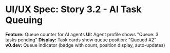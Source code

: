 # UI/UX Spec: Story 3.2 - AI Task Queuing
**Feature:** Queue counter for AI agents
**UI:** Agent profile shows "Queue: 3 tasks pending"
**Display:** Task cards show queue position: "Queued #2"
**v0.dev:** Queue indicator (badge with count, position display, auto-updates)
